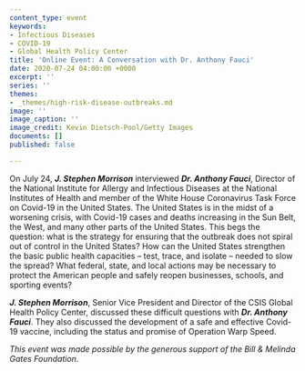 ```yaml
---
content_type: event
keywords:
- Infectious Diseases
- COVID-19
- Global Health Policy Center
title: 'Online Event: A Conversation with Dr. Anthony Fauci'
date: 2020-07-24 04:00:00 +0000
excerpt: ''
series: ''
themes:
- _themes/high-risk-disease-outbreaks.md
image: ''
image_caption: ''
image_credit: Kevin Dietsch-Pool/Getty Images
documents: []
published: false

---
```

On July 24, **_J. Stephen Morrison_** interviewed **_Dr. Anthony Fauci_**, Director of the National Institute for Allergy and Infectious Diseases at the National Institutes of Health and member of the White House Coronavirus Task Force on Covid-19 in the United States. The United States is in the midst of a worsening crisis, with Covid-19 cases and deaths increasing in the Sun Belt, the West, and many other parts of the United States. This begs the question: what is the strategy for ensuring that the outbreak does not spiral out of control in the United States? How can the United States strengthen the basic public health capacities – test, trace, and isolate – needed to slow the spread? What federal, state, and local actions may be necessary to protect the American people and safely reopen businesses, schools, and sporting events?

**_J. Stephen Morrison_**, Senior Vice President and Director of the CSIS Global Health Policy Center, discussed these difficult questions with **_Dr. Anthony Fauci_**. They also discussed the development of a safe and effective Covid-19 vaccine, including the status and promise of Operation Warp Speed.

_This event was made possible by the generous support of the Bill & Melinda Gates Foundation._